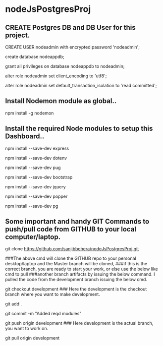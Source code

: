 # nodeJsPostgresProj

## CREATE Postgres DB and DB User for this project.

CREATE USER nodeadmin with encrypted password 'nodeadmin';

create database nodeappdb;

grant all privileges on database nodeappdb to nodeadmin;

alter role nodeadmin set client_encoding to 'utf8';

alter role nodeadmin set default_transaction_isolation to 'read committed';

## Install Nodemon module as global..

npm install -g nodemon

## Install the required Node modules to setup this Dashboard..

npm install --save-dev express

npm install --save-dev dotenv

npm install --save-dev pug

npm install --save-dev bootstrap

npm install --save-dev jquery

npm install --save-dev popper

npm install --save-dev pg

## Some important and handy GIT Commands to push/pull code from GITHUB to your local computer/laptop.

git clone https://github.com/sanjibbehera/nodeJsPostgresProj.git  

###The above cmd will clone the GITHUB repo to your personal desktop/laptop and the Master branch will be cloned, 
###if this is the correct branch, you are ready to start your work, or else use the below like cmd to pull 
###another branch artifacts by issuing the below command. I pulled the code from the development branch issuing the below cmd.

git checkout development  ### Here the development is the checkout branch where you want to make development. 

git add .

git commit -m "Added reqd modules"

git push origin development  ### Here development is the actual branch, you want to work on.

git pull origin development
